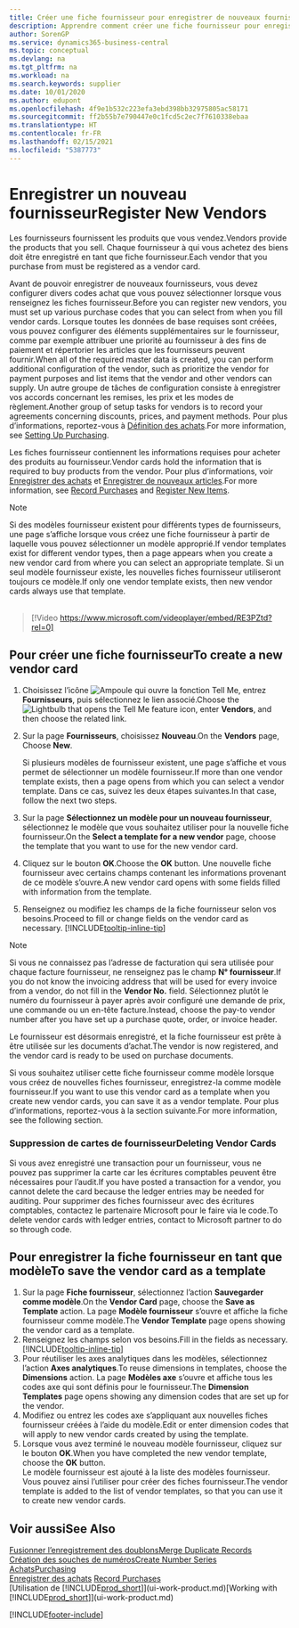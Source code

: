 ```yaml
---
title: Créer une fiche fournisseur pour enregistrer de nouveaux fournisseurs | Microsoft Docs
description: Apprendre comment créer une fiche fournisseur pour enregistrer un nouveau fournisseur.
author: SorenGP
ms.service: dynamics365-business-central
ms.topic: conceptual
ms.devlang: na
ms.tgt_pltfrm: na
ms.workload: na
ms.search.keywords: supplier
ms.date: 10/01/2020
ms.author: edupont
ms.openlocfilehash: 4f9e1b532c223efa3ebd398bb32975805ac58171
ms.sourcegitcommit: ff2b55b7e790447e0c1fcd5c2ec7f7610338ebaa
ms.translationtype: HT
ms.contentlocale: fr-FR
ms.lasthandoff: 02/15/2021
ms.locfileid: "5387773"
---
```

# <a name="register-new-vendors"></a><span data-ttu-id="a047b-103">Enregistrer un nouveau fournisseur</span><span class="sxs-lookup"><span data-stu-id="a047b-103">Register New Vendors</span></span>

<span data-ttu-id="a047b-104">Les fournisseurs fournissent les produits que vous vendez.</span><span class="sxs-lookup"><span data-stu-id="a047b-104">Vendors provide the products that you sell.</span></span> <span data-ttu-id="a047b-105">Chaque fournisseur à qui vous achetez des biens doit être enregistré en tant que fiche fournisseur.</span><span class="sxs-lookup"><span data-stu-id="a047b-105">Each vendor that you purchase from must be registered as a vendor card.</span></span>

<span data-ttu-id="a047b-106">Avant de pouvoir enregistrer de nouveaux fournisseurs, vous devez configurer divers codes achat que vous pouvez sélectionner lorsque vous renseignez les fiches fournisseur.</span><span class="sxs-lookup"><span data-stu-id="a047b-106">Before you can register new vendors, you must set up various purchase codes that you can select from when you fill vendor cards.</span></span> <span data-ttu-id="a047b-107">Lorsque toutes les données de base requises sont créées, vous pouvez configurer des éléments supplémentaires sur le fournisseur, comme par exemple attribuer une priorité au fournisseur à des fins de paiement et répertorier les articles que les fournisseurs peuvent fournir.</span><span class="sxs-lookup"><span data-stu-id="a047b-107">When all of the required master data is created, you can perform additional configuration of the vendor, such as prioritize the vendor for payment purposes and list items that the vendor and other vendors can supply.</span></span> <span data-ttu-id="a047b-108">Un autre groupe de tâches de configuration consiste à enregistrer vos accords concernant les remises, les prix et les modes de règlement.</span><span class="sxs-lookup"><span data-stu-id="a047b-108">Another group of setup tasks for vendors is to record your agreements concerning discounts, prices, and payment methods.</span></span> <span data-ttu-id="a047b-109">Pour plus d’informations, reportez-vous à [Définition des achats](purchasing-setup-purchasing.md).</span><span class="sxs-lookup"><span data-stu-id="a047b-109">For more information, see [Setting Up Purchasing](purchasing-setup-purchasing.md).</span></span>

<span data-ttu-id="a047b-110">Les fiches fournisseur contiennent les informations requises pour acheter des produits au fournisseur.</span><span class="sxs-lookup"><span data-stu-id="a047b-110">Vendor cards hold the information that is required to buy products from the vendor.</span></span> <span data-ttu-id="a047b-111">Pour plus d’informations, voir [Enregistrer des achats](purchasing-how-record-purchases.md) et [Enregistrer de nouveaux articles](inventory-how-register-new-items.md).</span><span class="sxs-lookup"><span data-stu-id="a047b-111">For more information, see [Record Purchases](purchasing-how-record-purchases.md) and [Register New Items](inventory-how-register-new-items.md).</span></span>

> [!NOTE]  
> <span data-ttu-id="a047b-112">Si des modèles fournisseur existent pour différents types de fournisseurs, une page s’affiche lorsque vous créez une fiche fournisseur à partir de laquelle vous pouvez sélectionner un modèle approprié.</span><span class="sxs-lookup"><span data-stu-id="a047b-112">If vendor templates exist for different vendor types, then a page appears when you create a new vendor card from where you can select an appropriate template.</span></span> <span data-ttu-id="a047b-113">Si un seul modèle fournisseur existe, les nouvelles fiches fournisseur utiliseront toujours ce modèle.</span><span class="sxs-lookup"><span data-stu-id="a047b-113">If only one vendor template exists, then new vendor cards always use that template.</span></span>
<br><br>  

> [!Video https://www.microsoft.com/videoplayer/embed/RE3PZtd?rel=0]

## <a name="to-create-a-new-vendor-card"></a><span data-ttu-id="a047b-114">Pour créer une fiche fournisseur</span><span class="sxs-lookup"><span data-stu-id="a047b-114">To create a new vendor card</span></span>

1. <span data-ttu-id="a047b-115">Choisissez l’icône ![Ampoule qui ouvre la fonction Tell Me](media/ui-search/search_small.png "Dites-moi ce que vous voulez faire"), entrez **Fournisseurs**, puis sélectionnez le lien associé.</span><span class="sxs-lookup"><span data-stu-id="a047b-115">Choose the ![Lightbulb that opens the Tell Me feature](media/ui-search/search_small.png "Tell me what you want to do") icon, enter **Vendors**, and then choose the related link.</span></span>  
2. <span data-ttu-id="a047b-116">Sur la page **Fournisseurs**, choisissez **Nouveau**.</span><span class="sxs-lookup"><span data-stu-id="a047b-116">On the **Vendors** page, Choose **New**.</span></span>

    <span data-ttu-id="a047b-117">Si plusieurs modèles de fournisseur existent, une page s’affiche et vous permet de sélectionner un modèle fournisseur.</span><span class="sxs-lookup"><span data-stu-id="a047b-117">If more than one vendor template exists, then a page opens from which you can select a vendor template.</span></span> <span data-ttu-id="a047b-118">Dans ce cas, suivez les deux étapes suivantes.</span><span class="sxs-lookup"><span data-stu-id="a047b-118">In that case, follow the next two steps.</span></span>
3. <span data-ttu-id="a047b-119">Sur la page **Sélectionnez un modèle pour un nouveau fournisseur**, sélectionnez le modèle que vous souhaitez utiliser pour la nouvelle fiche fournisseur.</span><span class="sxs-lookup"><span data-stu-id="a047b-119">On the **Select a template for a new vendor** page, choose the template that you want to use for the new vendor card.</span></span>
4. <span data-ttu-id="a047b-120">Cliquez sur le bouton **OK**.</span><span class="sxs-lookup"><span data-stu-id="a047b-120">Choose the **OK** button.</span></span> <span data-ttu-id="a047b-121">Une nouvelle fiche fournisseur avec certains champs contenant les informations provenant de ce modèle s’ouvre.</span><span class="sxs-lookup"><span data-stu-id="a047b-121">A new vendor card opens with some fields filled with information from the template.</span></span>
5. <span data-ttu-id="a047b-122">Renseignez ou modifiez les champs de la fiche fournisseur selon vos besoins.</span><span class="sxs-lookup"><span data-stu-id="a047b-122">Proceed to fill or change fields on the vendor card as necessary.</span></span> [!INCLUDE[tooltip-inline-tip](includes/tooltip-inline-tip_md.md)]

> [!NOTE]  
> <span data-ttu-id="a047b-123">Si vous ne connaissez pas l’adresse de facturation qui sera utilisée pour chaque facture fournisseur, ne renseignez pas le champ **N° fournisseur**.</span><span class="sxs-lookup"><span data-stu-id="a047b-123">If you do not know the invoicing address that will be used for every invoice from a vendor, do not fill in the **Vendor No.** field.</span></span> <span data-ttu-id="a047b-124">Sélectionnez plutôt le numéro du fournisseur à payer après avoir configuré une demande de prix, une commande ou un en-tête facture.</span><span class="sxs-lookup"><span data-stu-id="a047b-124">Instead, choose the pay-to vendor number after you have set up a purchase quote, order, or invoice header.</span></span>

<span data-ttu-id="a047b-125">Le fournisseur est désormais enregistré, et la fiche fournisseur est prête à être utilisée sur les documents d’achat.</span><span class="sxs-lookup"><span data-stu-id="a047b-125">The vendor is now registered, and the vendor card is ready to be used on purchase documents.</span></span>

<span data-ttu-id="a047b-126">Si vous souhaitez utiliser cette fiche fournisseur comme modèle lorsque vous créez de nouvelles fiches fournisseur, enregistrez-la comme modèle fournisseur.</span><span class="sxs-lookup"><span data-stu-id="a047b-126">If you want to use this vendor card as a template when you create new vendor cards, you can save it as a vendor template.</span></span> <span data-ttu-id="a047b-127">Pour plus d’informations, reportez-vous à la section suivante.</span><span class="sxs-lookup"><span data-stu-id="a047b-127">For more information, see the following section.</span></span>

### <a name="deleting-vendor-cards"></a><span data-ttu-id="a047b-128">Suppression de cartes de fournisseur</span><span class="sxs-lookup"><span data-stu-id="a047b-128">Deleting Vendor Cards</span></span>
<span data-ttu-id="a047b-129">Si vous avez enregistré une transaction pour un fournisseur, vous ne pouvez pas supprimer la carte car les écritures comptables peuvent être nécessaires pour l’audit.</span><span class="sxs-lookup"><span data-stu-id="a047b-129">If you have posted a transaction for a vendor, you cannot delete the card because the ledger entries may be needed for auditing.</span></span> <span data-ttu-id="a047b-130">Pour supprimer des fiches fournisseur avec des écritures comptables, contactez le partenaire Microsoft pour le faire via le code.</span><span class="sxs-lookup"><span data-stu-id="a047b-130">To delete vendor cards with ledger entries, contact to Microsoft partner to do so through code.</span></span>

## <a name="to-save-the-vendor-card-as-a-template"></a><span data-ttu-id="a047b-131">Pour enregistrer la fiche fournisseur en tant que modèle</span><span class="sxs-lookup"><span data-stu-id="a047b-131">To save the vendor card as a template</span></span>
1. <span data-ttu-id="a047b-132">Sur la page **Fiche fournisseur**, sélectionnez l’action **Sauvegarder comme modèle**.</span><span class="sxs-lookup"><span data-stu-id="a047b-132">On the **Vendor Card** page, choose the **Save as Template** action.</span></span> <span data-ttu-id="a047b-133">La page **Modèle fournisseur** s’ouvre et affiche la fiche fournisseur comme modèle.</span><span class="sxs-lookup"><span data-stu-id="a047b-133">The **Vendor Template** page opens showing the vendor card as a template.</span></span>
2. <span data-ttu-id="a047b-134">Renseignez les champs selon vos besoins.</span><span class="sxs-lookup"><span data-stu-id="a047b-134">Fill in the fields as necessary.</span></span> [!INCLUDE[tooltip-inline-tip](includes/tooltip-inline-tip_md.md)]
3. <span data-ttu-id="a047b-135">Pour réutiliser les axes analytiques dans les modèles, sélectionnez l’action **Axes analytiques**.</span><span class="sxs-lookup"><span data-stu-id="a047b-135">To reuse dimensions in templates, choose the **Dimensions** action.</span></span> <span data-ttu-id="a047b-136">La page **Modèles axe** s’ouvre et affiche tous les codes axe qui sont définis pour le fournisseur.</span><span class="sxs-lookup"><span data-stu-id="a047b-136">The **Dimension Templates** page opens showing any dimension codes that are set up for the vendor.</span></span>
4. <span data-ttu-id="a047b-137">Modifiez ou entrez les codes axe s’appliquant aux nouvelles fiches fournisseur créées à l’aide du modèle.</span><span class="sxs-lookup"><span data-stu-id="a047b-137">Edit or enter dimension codes that will apply to new vendor cards created by using the template.</span></span>
5. <span data-ttu-id="a047b-138">Lorsque vous avez terminé le nouveau modèle fournisseur, cliquez sur le bouton **OK**.</span><span class="sxs-lookup"><span data-stu-id="a047b-138">When you have completed the new vendor template, choose the **OK** button.</span></span>  
   <span data-ttu-id="a047b-139">Le modèle fournisseur est ajouté à la liste des modèles fournisseur. Vous pouvez ainsi l’utiliser pour créer des fiches fournisseur.</span><span class="sxs-lookup"><span data-stu-id="a047b-139">The vendor template is added to the list of vendor templates, so that you can use it to create new vendor cards.</span></span>

## <a name="see-also"></a><span data-ttu-id="a047b-140">Voir aussi</span><span class="sxs-lookup"><span data-stu-id="a047b-140">See Also</span></span>
[<span data-ttu-id="a047b-141">Fusionner l’enregistrement des doublons</span><span class="sxs-lookup"><span data-stu-id="a047b-141">Merge Duplicate Records</span></span>](sales-how-merge-duplicate-records.md)  
[<span data-ttu-id="a047b-142">Création des souches de numéros</span><span class="sxs-lookup"><span data-stu-id="a047b-142">Create Number Series</span></span>](ui-create-number-series.md)  
[<span data-ttu-id="a047b-143">Achats</span><span class="sxs-lookup"><span data-stu-id="a047b-143">Purchasing</span></span>](purchasing-manage-purchasing.md)  
<span data-ttu-id="a047b-144">[Enregistrer des achats](purchasing-how-record-purchases.md) </span><span class="sxs-lookup"><span data-stu-id="a047b-144">[Record Purchases](purchasing-how-record-purchases.md) </span></span>  
<span data-ttu-id="a047b-145">[Utilisation de [!INCLUDE[prod_short](includes/prod_short.md)]](ui-work-product.md)</span><span class="sxs-lookup"><span data-stu-id="a047b-145">[Working with [!INCLUDE[prod_short](includes/prod_short.md)]](ui-work-product.md)</span></span>  


[!INCLUDE[footer-include](includes/footer-banner.md)]